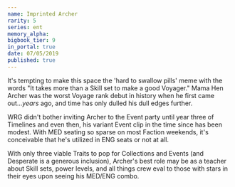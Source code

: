 ```yaml
---
name: Imprinted Archer
rarity: 5
series: ent
memory_alpha:
bigbook_tier: 9
in_portal: true
date: 07/05/2019
published: true
---
```


It's tempting to make this space the 'hard to swallow pills' meme with the words "It takes more than a Skill set to make a good Voyager." Mama Hen Archer was the worst Voyage rank debut in history when he first came out...*years* ago, and time has only dulled his dull edges further.

WRG didn't bother inviting Archer to the Event party until year three of Timelines and even then, his variant Event clip in the time since has been modest. With MED seating so sparse on most Faction weekends, it's conceivable that he's utilized in ENG seats or not at all.

With only three viable Traits to pop for Collections and Events (and Desperate is a generous inclusion), Archer's best role may be as a teacher about Skill sets, power levels, and all things crew eval to those with stars in their eyes upon seeing his MED/ENG combo.
